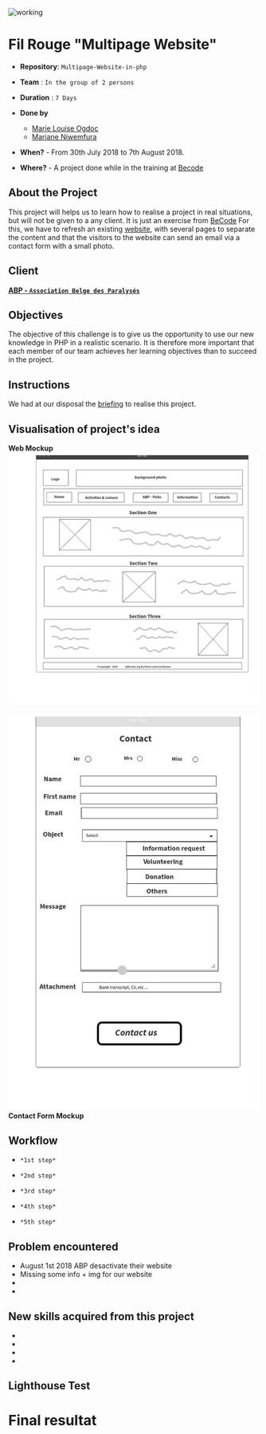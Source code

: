 ![working](http://www.usaclimi.it/Uploads/Documenti/work-in-progress.jpg)

# Fil Rouge "Multipage Website"

- **Repository**: `Multipage-Website-in-php`
- **Team** : `In the group of 2 persons`

- **Duration** : `7 Days`

- **Done by**  
  - [Marie Louise Ogdoc](https://github.com/OGlou7)
  - [Mariane Niwemfura](https://github.com/MarianeNiwe)

- **When?**
        - From 30th July 2018 to 7th August 2018.

- **Where?**
        - A project done while in the training at [Becode](https://github.com/becodeorg/)


## About the Project

This project will helps us to learn how to realise a project in real situations, but will not be given to a any client. It is just an exercise from [BeCode](https://github.com/becodeorg/)
For this, we have to refresh an existing [website](http://www.abpasbl.be/-AMV-asbl-Bruxelles-), with several pages to separate the content and that the visitors to the website can send an email via a contact form with a small photo.

## Client

[**ABP - `Association Belge des Paralysés`**](http://www.abpasbl.be/-AMV-asbl-Bruxelles-)

## Objectives

The objective of this challenge is to give us the opportunity to use our new knowledge in PHP in a realistic scenario. It is therefore more important that each member of our team achieves her learning objectives than to succeed in the project.

## Instructions

We had at our disposal the [briefing](https://github.com/becodeorg/Johnson2/tree/master/projets/multipage-website-in-php) to realise this project.


## Visualisation of project's idea

**Web Mockup**
![Mockup](php/img/WebPageDraft.png)

![Mockup](php/img/contactForm.png)
**Contact Form Mockup**


## Workflow

- `*1st step*`


- `*2nd step*`


- `*3rd step*`


- `*4th step*`


- `*5th step*`


## Problem encountered

* August 1st 2018 ABP desactivate their website
* Missing some info + img for our website
*
*

##  New skills acquired from this project
*
*
*
*


## Lighthouse Test



# Final resultat
